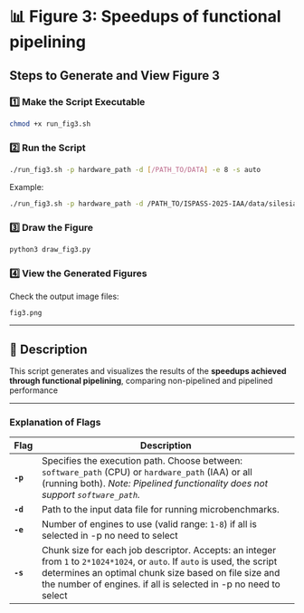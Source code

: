 # 📊 Figure 3: Speedups of functional pipelining

## Steps to Generate and View Figure 3

### 1️⃣ Make the Script Executable
```bash
chmod +x run_fig3.sh
```

### 2️⃣ Run the Script
```bash
./run_fig3.sh -p hardware_path -d [/PATH_TO/DATA] -e 8 -s auto
```
Example:
```bash
./run_fig3.sh -p hardware_path -d /PATH_TO/ISPASS-2025-IAA/data/silesia_data/FILE_NAME -e 8 -s auto
```

### 3️⃣ Draw the Figure
```bash
python3 draw_fig3.py
```

### 4️⃣ View the Generated Figures
Check the output image files:
```
fig3.png
```

---

## 📌 Description
This script generates and visualizes the results of the **speedups achieved through functional pipelining**, comparing non-pipelined and pipelined performance

---

### **Explanation of Flags**
| Flag | Description |
|------|------------|
| **`-p`** | Specifies the execution path. Choose between: `software_path` (CPU) or `hardware_path` (IAA) or all (running both). *Note: Pipelined functionality does not support `software_path`.* |
| **`-d`** | Path to the input data file for running microbenchmarks. |
| **`-e`** | Number of engines to use (valid range: `1-8`) if all is selected in -p no need to select |
| **`-s`** | Chunk size for each job descriptor. Accepts: an integer from `1` to `2*1024*1024`, or `auto`. If `auto` is used, the script determines an optimal chunk size based on file size and the number of engines. if all is selected in -p no need to select |
